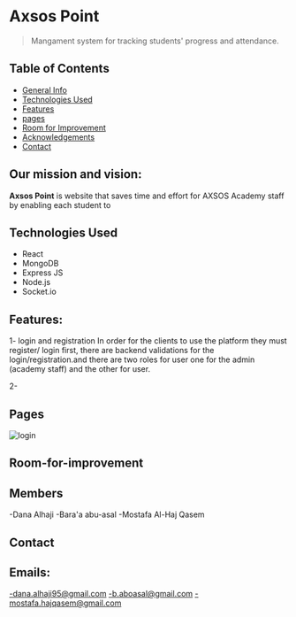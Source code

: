 # Axsos Point
>Mangament system for tracking students' progress and attendance.

## Table of Contents
* [General Info](#our-mission)
* [Technologies Used](#technologies-used)
* [Features](#features)
* [pages](#Pages)
* [Room for Improvement](#room-for-improvement)
* [Acknowledgements](#members)
* [Contact](#contact)

## Our mission and vision:
**Axsos Point** is website that saves time and effort for AXSOS Academy staff by enabling each student to

## Technologies Used
- React
- MongoDB
- Express JS
- Node.js
- Socket.io 

## Features:

1- login and registration
In order for the clients  to use the platform they must register/ login first,
there are backend validations for the login/registration.and there are two roles for user one for the admin (academy staff) and the other for user. 

2- 

## Pages

![login](http://github.com/)

## Room-for-improvement

## Members
-Dana Alhaji
-Bara'a abu-asal
-Mostafa Al-Haj Qasem

## Contact
## Emails: 

-dana.alhaji95@gmail.com
-b.aboasal@gmail.com
-mostafa.hajqasem@gmail.com






